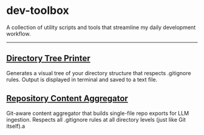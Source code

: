 # dev-toolbox

A collection of utility scripts and tools that streamline my daily development workflow.

---

## [Directory Tree Printer](./directory-tree-printer/README.md)
Generates a visual tree of your directory structure that respects .gitignore rules. Output is displayed in terminal and saved to a text file.

## [Repository Content Aggregator](./repo-content-aggregator/README.md)
Git-aware content aggregator that builds single-file repo exports for LLM ingestion. Respects all .gitignore rules at all directory levels (just like Git itself).a